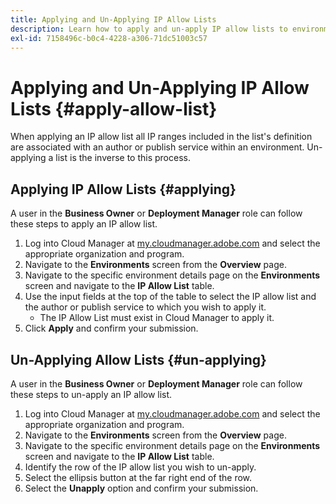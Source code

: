 ```yaml
---
title: Applying and Un-Applying IP Allow Lists 
description: Learn how to apply and un-apply IP allow lists to environments.
exl-id: 7158496c-b0c4-4228-a306-71dc51003c57
---
```


# Applying and Un-Applying IP Allow Lists {#apply-allow-list}

When applying an IP allow list all IP ranges included in the list's definition are associated with an author or publish service within an environment. Un-applying a list is the inverse to this process.

## Applying IP Allow Lists {#applying}

A user in the **Business Owner** or **Deployment Manager** role can follow these steps to apply an IP allow list.

1. Log into Cloud Manager at [my.cloudmanager.adobe.com](https://my.cloudmanager.adobe.com/) and select the appropriate organization and program.
1. Navigate to the **Environments** screen from the **Overview** page.
1. Navigate to the specific environment details page on the **Environments** screen and navigate to the **IP Allow List** table.
1. Use the input fields at the top of the table to select the IP allow list and the author or publish service to which you wish to apply it.
   * The IP Allow List must exist in Cloud Manager to apply it.
1. Click **Apply** and confirm your submission.

## Un-Applying Allow Lists {#un-applying}

A user in the **Business Owner** or **Deployment Manager** role can follow these steps to un-apply an IP allow list.

1. Log into Cloud Manager at [my.cloudmanager.adobe.com](https://my.cloudmanager.adobe.com/) and select the appropriate organization and program.
1. Navigate to the **Environments** screen from the **Overview** page.
1. Navigate to the specific environment details page on the **Environments** screen and navigate to the **IP Allow List** table.
1. Identify the row of the IP allow list you wish to un-apply.
1. Select the ellipsis button at the far right end of the row.
1. Select the **Unapply** option and confirm your submission.

